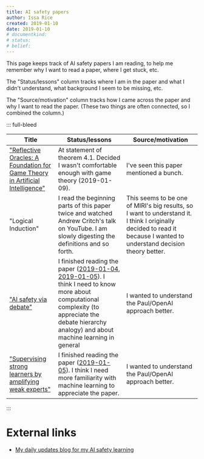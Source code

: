 ```yaml
---
title: AI safety papers
author: Issa Rice
created: 2019-01-10
date: 2019-01-10
# documentkind:
# status:
# belief:
---
```


This page keeps track of AI safety papers I am reading, to help me
remember why I want to read a paper, where I get stuck, etc.

The "Status/lessons" column tracks where I am in the paper and what I
didn't understand, what background I seem to be missing, etc.

The "Source/motivation" column tracks how I came across the paper and
why I want to read the paper. (These two things are often connected,
so I combined the column.)

::: full-bleed

|Title|Status/lessons|Source/motivation|
|-----|----------------------------|-------------------------|
|["Reflective Oracles: A Foundation for Game Theory in Artificial Intelligence"](https://intelligence.org/files/ReflectiveOraclesAI.pdf)|At statement of theorem 4.1. Decided I wasn't comfortable enough with game theory (2019-01-09).|I've seen this paper mentioned a bunch.|
|"Logical Induction"|I read the beginning parts of this paper twice and watched Andrew Critch's talk on YouTube. I am slowly digesting the definitions and so forth.|This seems to be one of MIRI's big results, so I want to understand it. I think I originally decided to read it because I wanted to understand decision theory better.|
|["AI safety via debate"](https://arxiv.org/abs/1805.00899)|I finished reading the paper ([2019-01-04](https://issarice.wordpress.com/2019/01/05/2019-01-04/), [2019-01-05](https://issarice.wordpress.com/2019/01/05/2019-01-05/)). I think I need to know more about computational complexity (to appreciate the debate hierarchy analogy) and about machine learning in general|I wanted to understand the Paul/OpenAI approach better.|
|["Supervising strong learners by amplifying weak experts"](https://arxiv.org/abs/1810.08575)|I finished reading the paper ([2019-01-05](https://issarice.wordpress.com/2019/01/05/2019-01-05/)). I think I need more familiarity with machine learning to appreciate the paper.|I wanted to understand the Paul/OpenAI approach better.|

:::

# External links

* [My daily updates blog for my AI safety learning](https://issarice.wordpress.com/)

